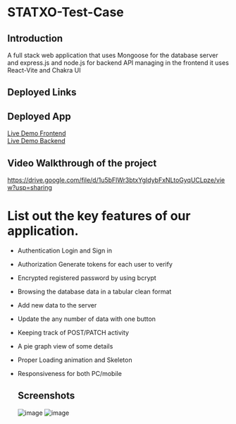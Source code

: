 # STATXO-Test-Case

## Introduction 
  A full stack web application that uses Mongoose for the database server and express.js and node.js for backend API managing in the frontend it uses React-Vite and Chakra UI

## Deployed Links
## Deployed App
[Live Demo Frontend](https://statxo-test-case.vercel.app/)<br>
[Live Demo Backend](https://statxo-test-case.onrender.com)


## Video Walkthrough of the project
https://drive.google.com/file/d/1u5bFlWr3btxYgIdybFxNLtoGyqUCLpze/view?usp=sharing


# List out the key features of our application.
- Authentication Login and Sign in
- Authorization Generate tokens for each user to verify
- Encrypted  registered password by using  bcrypt
- Browsing the database data in a tabular clean format
- Add new data to the server
- Update the any number of data with one button
- Keeping track of POST/PATCH activity
- A pie graph view of some details
- Proper Loading animation and Skeleton
- Responsiveness for both PC/mobile

  ## Screenshots
  ![image](https://github.com/adityaks-lts/STATXO-Test-Case/assets/68063165/1fa2cbcf-0a64-4241-80de-54b7d463ac27)
  ![image](https://github.com/adityaks-lts/STATXO-Test-Case/assets/68063165/07eb044b-973b-4243-9230-169eb42881ff)

  

